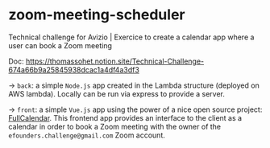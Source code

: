 # zoom-meeting-scheduler
Technical challenge for Avizio | Exercice to create a calendar app where a user can book a Zoom meeting

Doc: https://thomassohet.notion.site/Technical-Challenge-674a66b9a25845938dcac1a4df4a3df3

→ `back`: a simple `Node.js` app created in the Lambda structure (deployed on AWS lambda). Locally can be run via express to provide a server.

→ `front`: a simple `Vue.js` app using the power of a nice open source project: [FullCalendar](https://github.com/fullcalendar/fullcalendar). This frontend app provides an interface to the client as a calendar in order to book a Zoom meeting with the owner of the `efounders.challenge@gmail.com` Zoom account.
